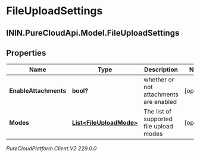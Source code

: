 # FileUploadSettings

## ININ.PureCloudApi.Model.FileUploadSettings

## Properties

|Name | Type | Description | Notes|
|------------ | ------------- | ------------- | -------------|
| **EnableAttachments** | **bool?** | whether or not attachments are enabled | [optional] |
| **Modes** | [**List&lt;FileUploadMode&gt;**](FileUploadMode) | The list of supported file upload modes | [optional] |



_PureCloudPlatform.Client.V2 229.0.0_
